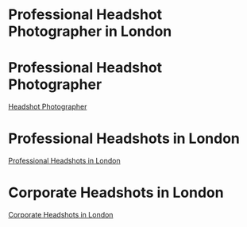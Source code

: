 # Professional Headshot Photographer in London
<h1>Professional Headshot Photographer</h1>
<a href="https://craiggreenslade.co.uk">Headshot Photographer</a>
<h1>Professional Headshots in London</h1>
<a href="https://craiggreenslade.co.uk/professional-headshots">Professional Headshots in London</a>
<h1>Corporate Headshots in London</h1>
<a href="https://craiggreenslade.co.uk/corporate-headshots">Corporate Headshots in London</a>

